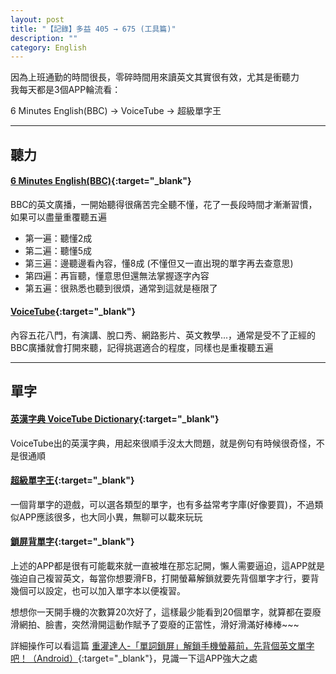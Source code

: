 ```yaml
---
layout: post
title: "【記錄】多益 405 → 675 (工具篇)"
description: ""
category: English
---
```


因為上班通勤的時間很長，零碎時間用來讀英文其實很有效，尤其是衝聽力  
我每天都是3個APP輪流看：

6 Minutes English(BBC) → VoiceTube → 超級單字王

---

## 聽力

#### [6 Minutes English(BBC)](https://play.google.com/store/apps/details?id=com.dragonlab.bbclearningenglish&hl=zh_TW){:target="_blank"}
BBC的英文廣播，一開始聽得很痛苦完全聽不懂，花了一長段時間才漸漸習慣，如果可以盡量重覆聽五遍

- 第一遍：聽懂2成
- 第二遍：聽懂5成
- 第三遍：邊聽邊看內容，懂8成 (不懂但又一直出現的單字再去查意思)
- 第四遍：再盲聽，懂意思但還無法掌握逐字內容
- 第五遍：很熟悉也聽到很煩，通常到這就是極限了

#### [VoiceTube](https://play.google.com/store/apps/details?id=org.redidea.voicetube&hl=zh_TW){:target="_blank"}
內容五花八門，有演講、脫口秀、網路影片、英文教學...，通常是受不了正經的BBC廣播就會打開來聽，記得挑選適合的程度，同樣也是重複聽五遍

---

## 單字

#### [英漢字典 VoiceTube Dictionary](https://play.google.com/store/apps/details?id=org.redidea.dict&hl=zh_TW){:target="_blank"}
VoiceTube出的英漢字典，用起來很順手沒太大問題，就是例句有時候很奇怪，不是很通順


#### [超級單字王](https://play.google.com/store/apps/details?id=com.chaos.engapp&hl=zh_TW){:target="_blank"}
一個背單字的遊戲，可以選各類型的單字，也有多益常考字庫(好像要買)，不過類似APP應該很多，也大同小異，無聊可以載來玩玩

#### [鎖屏背單字](https://play.google.com/store/apps/details?id=com.secretlisa.beidanci&hl=zh_TW){:target="_blank"}
上述的APP都是很有可能載來就一直被堆在那忘記開，懶人需要逼迫，這APP就是強迫自己複習英文，每當你想要滑FB，打開螢幕解鎖就要先背個單字才行，要背幾個可以設定，也可以加入單字本以便複習。

想想你一天開手機的次數算20次好了，這樣最少能看到20個單字，就算都在耍廢滑網拍、臉書，突然滑開這動作賦予了耍廢的正當性，滑好滑滿好棒棒~~~

詳細操作可以看這篇 [重灌達人-「單詞鎖屏」解鎖手機螢幕前，先背個英文單字吧！（Android）](https://briian.com/15904/){:target="_blank"}，見識一下這APP強大之處